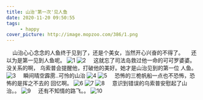 ```yaml
---
title: 山治'第一次'见人鱼
date: 2020-11-20 09:50:55
tags: 
     - happy
cover_picture: http://image.mopzoo.com/386/1.png
---
```


&nbsp;&nbsp;&nbsp;&nbsp;山治心心念念的人鱼终于见到了，还是个美女，当然开心兴奋的不得了。
&nbsp;&nbsp;&nbsp;&nbsp;还以为是第一见到人鱼呢。
![1](http://image.mopzoo.com/386/1.png)
![2](http://image.mopzoo.com/386/2.png)
&nbsp;&nbsp;&nbsp;&nbsp;这就忘了司法岛救过他一命的可可罗婆婆。 没关系的啊， 乌索普会提醒他，打破他的美好。她才是山治见到的第一位
人鱼。
![3](http://image.mopzoo.com/386/3.png)
&nbsp;&nbsp;&nbsp;&nbsp;瞬间晴空霹雳..可怜的山治
![4](http://image.mopzoo.com/386/4.png)
![5](http://image.mopzoo.com/386/5.png)
&nbsp;&nbsp;&nbsp;&nbsp;恐怖的三桅帆船一点也不恐怖，恐怖的是挥之不去的 回忆啊。
![6](http://image.mopzoo.com/386/6.png)
![7](http://image.mopzoo.com/386/7.png)
![8](http://image.mopzoo.com/386/8.png)
&nbsp;&nbsp;&nbsp;&nbsp;意识到错误的乌索普安慰起了山治。。
![9](http://image.mopzoo.com/386/9.png)
&nbsp;&nbsp;&nbsp;&nbsp;还有不知情的路飞。。
![10](http://image.mopzoo.com/386/10.png)

